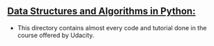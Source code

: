 ## [Data Structures and Algorithms in Python:](https://www.udacity.com/course/data-structures-and-algorithms-in-python--ud513)

- This directory contains almost every code and tutorial done in the course offered by Udacity.
